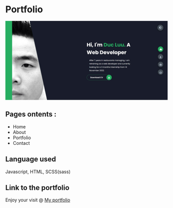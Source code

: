 # Portfolio

![Screenshot of the homepage](./img/portfolio.jpg)

## Pages ontents :

- Home
- About
- Portfolio
- Contact

## Language used

Javascript, HTML, SCSS(sass)

## Link to the portfolio

Enjoy your visit @ [My portfolio](https://luuduc34.github.io/portfolio/)

